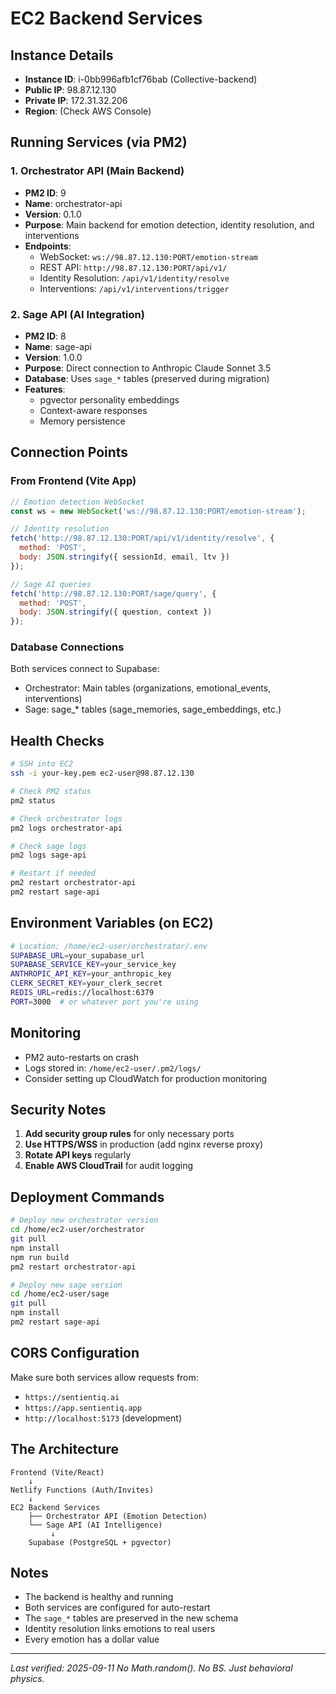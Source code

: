 # EC2 Backend Services

## Instance Details
- **Instance ID**: i-0bb996afb1cf76bab (Collective-backend)
- **Public IP**: 98.87.12.130
- **Private IP**: 172.31.32.206
- **Region**: (Check AWS Console)

## Running Services (via PM2)

### 1. Orchestrator API (Main Backend)
- **PM2 ID**: 9
- **Name**: orchestrator-api
- **Version**: 0.1.0
- **Purpose**: Main backend for emotion detection, identity resolution, and interventions
- **Endpoints**:
  - WebSocket: `ws://98.87.12.130:PORT/emotion-stream`
  - REST API: `http://98.87.12.130:PORT/api/v1/`
  - Identity Resolution: `/api/v1/identity/resolve`
  - Interventions: `/api/v1/interventions/trigger`

### 2. Sage API (AI Integration)
- **PM2 ID**: 8
- **Name**: sage-api
- **Version**: 1.0.0
- **Purpose**: Direct connection to Anthropic Claude Sonnet 3.5
- **Database**: Uses `sage_*` tables (preserved during migration)
- **Features**:
  - pgvector personality embeddings
  - Context-aware responses
  - Memory persistence

## Connection Points

### From Frontend (Vite App)
```javascript
// Emotion detection WebSocket
const ws = new WebSocket('ws://98.87.12.130:PORT/emotion-stream');

// Identity resolution
fetch('http://98.87.12.130:PORT/api/v1/identity/resolve', {
  method: 'POST',
  body: JSON.stringify({ sessionId, email, ltv })
});

// Sage AI queries
fetch('http://98.87.12.130:PORT/sage/query', {
  method: 'POST',
  body: JSON.stringify({ question, context })
});
```

### Database Connections
Both services connect to Supabase:
- Orchestrator: Main tables (organizations, emotional_events, interventions)
- Sage: sage_* tables (sage_memories, sage_embeddings, etc.)

## Health Checks

```bash
# SSH into EC2
ssh -i your-key.pem ec2-user@98.87.12.130

# Check PM2 status
pm2 status

# Check orchestrator logs
pm2 logs orchestrator-api

# Check sage logs  
pm2 logs sage-api

# Restart if needed
pm2 restart orchestrator-api
pm2 restart sage-api
```

## Environment Variables (on EC2)
```bash
# Location: /home/ec2-user/orchestrator/.env
SUPABASE_URL=your_supabase_url
SUPABASE_SERVICE_KEY=your_service_key
ANTHROPIC_API_KEY=your_anthropic_key
CLERK_SECRET_KEY=your_clerk_secret
REDIS_URL=redis://localhost:6379
PORT=3000  # or whatever port you're using
```

## Monitoring
- PM2 auto-restarts on crash
- Logs stored in: `/home/ec2-user/.pm2/logs/`
- Consider setting up CloudWatch for production monitoring

## Security Notes
1. **Add security group rules** for only necessary ports
2. **Use HTTPS/WSS** in production (add nginx reverse proxy)
3. **Rotate API keys** regularly
4. **Enable AWS CloudTrail** for audit logging

## Deployment Commands
```bash
# Deploy new orchestrator version
cd /home/ec2-user/orchestrator
git pull
npm install
npm run build
pm2 restart orchestrator-api

# Deploy new sage version
cd /home/ec2-user/sage
git pull
npm install
pm2 restart sage-api
```

## CORS Configuration
Make sure both services allow requests from:
- `https://sentientiq.ai`
- `https://app.sentientiq.app`
- `http://localhost:5173` (development)

## The Architecture
```
Frontend (Vite/React)
    ↓
Netlify Functions (Auth/Invites)
    ↓
EC2 Backend Services
    ├── Orchestrator API (Emotion Detection)
    └── Sage API (AI Intelligence)
         ↓
    Supabase (PostgreSQL + pgvector)
```

## Notes
- The backend is healthy and running
- Both services are configured for auto-restart
- The `sage_*` tables are preserved in the new schema
- Identity resolution links emotions to real users
- Every emotion has a dollar value

---

*Last verified: 2025-09-11*
*No Math.random(). No BS. Just behavioral physics.*